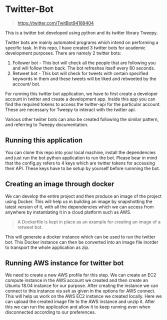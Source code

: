 # Twitter-Bot

> https://twitter.com/TwitBot94189404

This is a twitter bot developed using python and its twitter library Tweepy.

Twitter bots are mainly automated programs which intend on performing a specific task. In this repo,
I have created 3 twitter bots for academic development purposes.
There are namely 2 twitter bots:
1. Follower bot - This bot will check all the people that are following you and will follow them back. The bot refreshes itself every 60 seconds.
2. Retweet bot - This bot will check for tweets with certain specified keywords in them and these tweets will be liked and retweeted by the account/ bot.

For running this twitter bot application, we have to first create a developer account in twitter and create a development app.
Inside this app you can find the required tokens to access the twitter-api for the particular account.
These are necessary for Tweepy to interact with the twitter api.

Various other twiiter bots can also be created following the similar pattern, and referring to Tweepy documentation.

## Running this application

You can clone this repo into your local machine, install the dependencies and just run the bot python application to run the bot.
Please bear in mind that the config.py refers to 4 keys which are twitter tokens for accessing their API. These keys have to be setup by yourself before runnning the bot.

## Creating an image through docker

We can develop the entire project and then produce an image of the project using Docker.
This will help us in building an image by snapshotting the latest version of it, with all the dependencies which we can access from anywhere by instantiating it in a cloud platform such as AWS.

> A Dockerfile is kept in place as an example for creating an image of a retweet bot.

This will generate a docker instance which can be used to run the twitter bot.
This Docker instance can then be converted into an image file inorder to transport the whole application as zip.

## Running AWS instance for twitter bot

We need to create a new AWS profile for this step.
We can create an EC2 compute instance in the AWS account we created and then create an Ubuntu 18.04 instance for our purpose.
After creating the instance we can connect to this instance via ssh as given in the options for AWS connect.
This will help us work on the AWS EC2 instance we created locally.
Here we can upload the created image file to the AWS instance and unzip it.
After this we can run the application and allow it to keep running even when disconnected according to our preferences.
